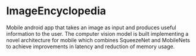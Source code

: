 # ImageEncyclopedia
Mobile android app that takes an image as input and produces useful information to the user. The computer vision model is built implementing a novel architecture for mobile which combines SqueezeNet and MobileNets to achieve improvements in latency and reduction of memory usage.
